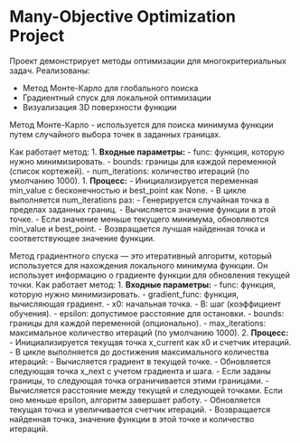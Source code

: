 # Many-Objective Optimization Project

Проект демонстрирует методы оптимизации для многокритериальных задач. Реализованы:
- Метод Монте-Карло для глобального поиска
- Градиентный спуск для локальной оптимизации
- Визуализация 3D поверхности функции


Метод Монте-Карло - используется для поиска минимума функции путем случайного выбора точек в заданных границах.

Как работает метод:
    1. **Входные параметры:**
        - func: функция, которую нужно минимизировать.
        - bounds: границы для каждой переменной (список кортежей).
        - num_iterations: количество итераций (по умолчанию 1000).
    1. **Процесс:**
        - Инициализируется переменная min_value с бесконечностью и best_point как None.
        - В цикле выполняется num_iterations раз:
        - Генерируется случайная точка в пределах заданных границ.
        - Вычисляется значение функции в этой точке.
        - Если значение меньше текущего минимума, обновляются min_value и best_point.
        - Возвращается лучшая найденная точка и соответствующее значение функции.



Метод градиентного спуска — это итеративный алгоритм, который используется для нахождения локального минимума функции. Он использует информацию о градиенте функции для обновления текущей точки.
    Как работает метод:
        1. **Входные параметры:**
            - func: функция, которую нужно минимизировать.
            - gradient_func: функция, вычисляющая градиент.
            - x0: начальная точка.
            - B: шаг (коэффициент обучения).
            - epsilon: допустимое расстояние для остановки.
            - bounds: границы для каждой переменной (опционально).
            - max_iterations: максимальное количество итераций (по умолчанию 1000).
        2. **Процесс:**
            - Инициализируется текущая точка x_current как x0 и счетчик итераций.
            - В цикле выполняется до достижения максимального количества итераций:
            - Вычисляется градиент в текущей точке.
            - Обновляется следующая точка x_next с учетом градиента и шага.
            - Если заданы границы, то следующая точка ограничивается этими границами.
            - Вычисляется расстояние между текущей и следующей точками. Если оно меньше epsilon, алгоритм завершает работу.
            - Обновляется текущая точка и увеличивается счетчик итераций.
            - Возвращается найденная точка, значение функции в этой точке и количество итераций.



